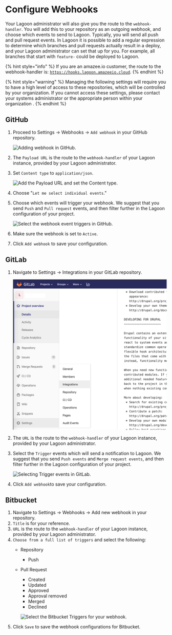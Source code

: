 # Configure Webhooks

Your Lagoon administrator will also give you the route to the `webhook-handler`. You will add this to your repository as an outgoing webhook, and choose which events to send to Lagoon. Typically, you will send all push and pull request events. In Lagoon it is possible to add a regular expression to determine which branches and pull requests actually result in a deploy, and your Lagoon administrator can set that up for you. For example, all branches that start with `feature-` could be deployed to Lagoon.

{% hint style="info" %}
If you are an amazee.io customer, the route to the webhook-handler is: [`https://hooks.lagoon.amazeeio.cloud`](https://hooks.lagoon.amazeeio.cloud).
{% endhint %}

{% hint style="warning" %}
Managing the following settings will require you to have a high level of access to these repositories, which will be controlled by your organization. If you cannot access these settings, please contact your systems administrator or the appropriate person within your organization .
{% endhint %}

## GitHub

1. Proceed to Settings -&gt; Webhooks -&gt; `Add webhook` in your GitHub repository.

   ![Adding webhook in GitHub.](../.gitbook/assets/webhooks-2020-01-23-12-40-16.png)

2. The `Payload URL` is the route to the `webhook-handler` of your Lagoon instance, provided by your Lagoon administrator.
3. Set `Content type` to `application/json`.

   ![Add the Payload URL and set the Content type.](../.gitbook/assets/gh_webhook_1.png)

4. Choose "`Let me select individual events`."
5. Choose which events will trigger your webhook. We suggest that you send `Push` and `Pull request` events, and then filter further in the Lagoon configuration of your project.

   ![Select the webhook event triggers in GitHub.](../.gitbook/assets/gh_webhook_2.png)

6. Make sure the webhook is set to `Active`.
7. Click `Add webhook` to save your configuration.

## GitLab

1. Navigate to Settings -&gt; Integrations in your GitLab repository.

   ![Go to Settings &amp;gt; Integrations in your GitLab repository.](../.gitbook/assets/gitlab-settings%20%284%29%20%282%29.png)

2. The `URL` is the route to the `webhook-handler` of your Lagoon instance, provided by your Lagoon administrator.
3. Select the `Trigger` events which will send a notification to Lagoon. We suggest that you send `Push events` and `Merge request events`, and then filter further in the Lagoon configuration of your project.

   ![Selecting Trigger events in GitLab.](../.gitbook/assets/gitlab_webhook.png)

4. Click `Add webhook`to save your configuration.

## Bitbucket

1. Navigate to Settings -&gt; Webhooks -&gt; Add new webhook in your repository.
2. `Title` is for your reference.
3. `URL` is the route to the `webhook-handler` of your Lagoon instance, provided by your Lagoon administrator.
4. `Choose from a full list of triggers` and select the following:
   * Repository
     * Push
   * Pull Request

     * Created
     * Updated
     * Approved
     * Approval removed
     * Merged
     * Declined

     ![Select the Bitbucket Triggers for your webhook. ](../.gitbook/assets/bb_webhook_1.png)
5. Click `Save` to save the webhook configurations for Bitbucket.

